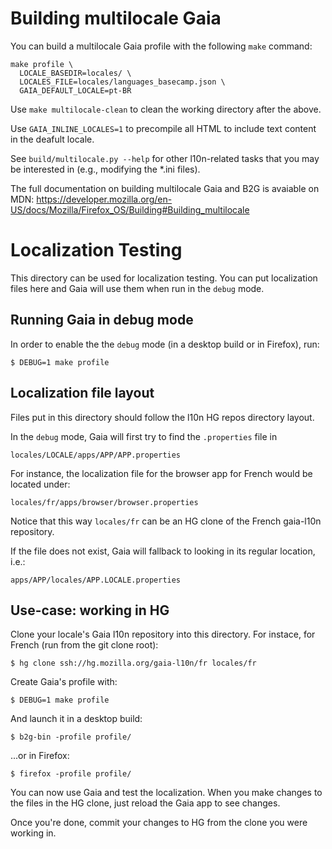 Building multilocale Gaia
=========================

You can build a multilocale Gaia profile with the following `make` command:

    make profile \
      LOCALE_BASEDIR=locales/ \
      LOCALES_FILE=locales/languages_basecamp.json \
      GAIA_DEFAULT_LOCALE=pt-BR

Use `make multilocale-clean` to clean the working directory after the above.

Use `GAIA_INLINE_LOCALES=1` to precompile all HTML to include text content in 
the deafult locale.

See `build/multilocale.py --help` for other l10n-related tasks that you may be 
interested in (e.g., modifying the \*.ini files).

The full documentation on building multilocale Gaia and B2G is avaiable on MDN: https://developer.mozilla.org/en-US/docs/Mozilla/Firefox_OS/Building#Building_multilocale


Localization Testing
====================

This directory can be used for localization testing.  You can put localization 
files here and Gaia will use them when run in the `debug` mode.

Running Gaia in debug mode
--------------------------

In order to enable the the `debug` mode (in a desktop build or in Firefox), 
run:

    $ DEBUG=1 make profile

Localization file layout
------------------------

Files put in this directory should follow the l10n HG repos directory layout.  

In the `debug` mode, Gaia will first try to find the `.properties` file in 

    locales/LOCALE/apps/APP/APP.properties

For instance, the localization file for the browser app for French would be 
located under:

    locales/fr/apps/browser/browser.properties

Notice that this way `locales/fr` can be an HG clone of the French gaia-l10n 
repository.

If the file does not exist, Gaia will fallback to looking in its regular 
location, i.e.:

    apps/APP/locales/APP.LOCALE.properties

Use-case: working in HG
-----------------------

Clone your locale's Gaia l10n repository into this directory.  For instace, for 
French (run from the git clone root):

    $ hg clone ssh://hg.mozilla.org/gaia-l10n/fr locales/fr

Create Gaia's profile with:

    $ DEBUG=1 make profile

And launch it in a desktop build:

    $ b2g-bin -profile profile/

...or in Firefox:

    $ firefox -profile profile/

You can now use Gaia and test the localization.  When you make changes to the 
files in the HG clone, just reload the Gaia app to see changes.

Once you're done, commit your changes to HG from the clone you were working in.
